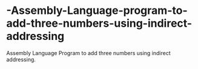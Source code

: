 # -Assembly-Language-program-to-add-three-numbers-using-indirect-addressing
Assembly Language Program to add three numbers using indirect addressing.
